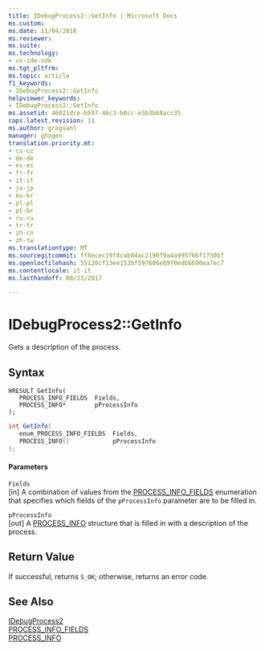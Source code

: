 ```yaml
---
title: IDebugProcess2::GetInfo | Microsoft Docs
ms.custom: 
ms.date: 11/04/2016
ms.reviewer: 
ms.suite: 
ms.technology:
- vs-ide-sdk
ms.tgt_pltfrm: 
ms.topic: article
f1_keywords:
- IDebugProcess2::GetInfo
helpviewer_keywords:
- IDebugProcess2::GetInfo
ms.assetid: 46021dce-bb97-46c3-b0cc-e5b3b68acc35
caps.latest.revision: 11
ms.author: gregvanl
manager: ghogen
translation.priority.mt:
- cs-cz
- de-de
- es-es
- fr-fr
- it-it
- ja-jp
- ko-kr
- pl-pl
- pt-br
- ru-ru
- tr-tr
- zh-cn
- zh-tw
ms.translationtype: MT
ms.sourcegitcommit: ff8ecec19f8cab04ac2190f9a4a995766f1750bf
ms.openlocfilehash: 55120cf13ee153bf597686e89f0edb6690ea7ec7
ms.contentlocale: it-it
ms.lasthandoff: 08/23/2017

---
```

# <a name="idebugprocess2getinfo"></a>IDebugProcess2::GetInfo
Gets a description of the process.  
  
## <a name="syntax"></a>Syntax  
  
```cpp#  
HRESULT GetInfo(  
   PROCESS_INFO_FIELDS  Fields,  
   PROCESS_INFO*        pProcessInfo  
);  
```  
  
```cs  
int GetInfo(  
   enum_PROCESS_INFO_FIELDS  Fields,  
   PROCESS_INFO[]            pProcessInfo  
);  
```  
  
#### <a name="parameters"></a>Parameters  
 `Fields`  
 [in] A combination of values from the [PROCESS_INFO_FIELDS](../../../extensibility/debugger/reference/process-info-fields.md) enumeration that specifies which fields of the `pProcessInfo` parameter are to be filled in.  
  
 `pProcessInfo`  
 [out] A [PROCESS_INFO](../../../extensibility/debugger/reference/process-info.md) structure that is filled in with a description of the process.  
  
## <a name="return-value"></a>Return Value  
 If successful, returns `S_OK`; otherwise, returns an error code.  
  
## <a name="see-also"></a>See Also  
 [IDebugProcess2](../../../extensibility/debugger/reference/idebugprocess2.md)   
 [PROCESS_INFO_FIELDS](../../../extensibility/debugger/reference/process-info-fields.md)   
 [PROCESS_INFO](../../../extensibility/debugger/reference/process-info.md)
